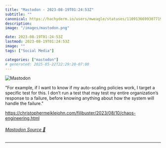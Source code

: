 ```yaml
---
title: "Mastodon - 2023-08-19T01:24:53Z"
subtitle: ""
canonical: https://hachyderm.io/users/mweagle/statuses/110913669930771907
description:
image: "/images/mastodon.png"

date: 2023-08-19T01:24:53Z
lastmod: 2023-08-19T01:24:53Z
image: ""
tags: ["Social Media"]

categories: ["mastodon"]
# generated: 2025-05-22T22:29:20-07:00
---
```

![Mastodon](/images/mastodon.png)

<p>&quot;For example, if I want to know if my auto-scaling policies work, I target a specific test for this. I don’t run a test that may test my entire organization’s response to a failure, before knowing anything about how the system will handle the failure.&quot;</p><p><a href="https://christophermeiklejohn.com/filibuster/2023/08/10/chaos-engineering.html" target="_blank" rel="nofollow noopener noreferrer" translate="no"><span class="invisible">https://</span><span class="ellipsis">christophermeiklejohn.com/fili</span><span class="invisible">buster/2023/08/10/chaos-engineering.html</span></a></p>


###### [Mastodon Source 🐘](https://hachyderm.io/@mweagle/110913669930771907)

___
